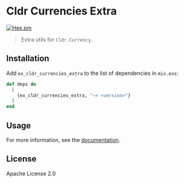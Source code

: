# Cldr Currencies Extra

[![Hex.pm](https://img.shields.io/hexpm/v/<name>.svg)](https://hex.pm/packages/ex_cldr_currencies_extra)

> Extra utils for `Cldr.Currency`.

## Installation

Add `ex_cldr_currencies_extra` to the list of dependencies in `mix.exs`:

```elixir
def deps do
  [
    {ex_cldr_currencies_extra, "~> <version>"}
  ]
end
```

## Usage

For more information, see the [documentation](https://hexdocs.pm/ex_cldr_currencies_extra).

## License

Apache License 2.0
